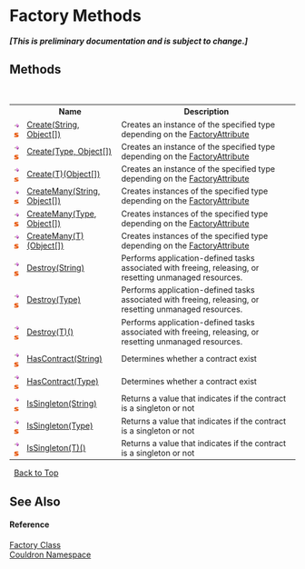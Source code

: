# Factory Methods
 _**\[This is preliminary documentation and is subject to change.\]**_


## Methods
&nbsp;<table><tr><th></th><th>Name</th><th>Description</th></tr><tr><td>![Public method](media/pubmethod.gif "Public method")![Static member](media/static.gif "Static member")</td><td><a href="M_Couldron_Factory_Create">Create(String, Object[])</a></td><td>
Creates an instance of the specified type depending on the <a href="T_Couldron_FactoryAttribute">FactoryAttribute</a></td></tr><tr><td>![Public method](media/pubmethod.gif "Public method")![Static member](media/static.gif "Static member")</td><td><a href="M_Couldron_Factory_Create_1">Create(Type, Object[])</a></td><td>
Creates an instance of the specified type depending on the <a href="T_Couldron_FactoryAttribute">FactoryAttribute</a></td></tr><tr><td>![Public method](media/pubmethod.gif "Public method")![Static member](media/static.gif "Static member")</td><td><a href="M_Couldron_Factory_Create__1">Create(T)(Object[])</a></td><td>
Creates an instance of the specified type depending on the <a href="T_Couldron_FactoryAttribute">FactoryAttribute</a></td></tr><tr><td>![Public method](media/pubmethod.gif "Public method")![Static member](media/static.gif "Static member")</td><td><a href="M_Couldron_Factory_CreateMany">CreateMany(String, Object[])</a></td><td>
Creates instances of the specified type depending on the <a href="T_Couldron_FactoryAttribute">FactoryAttribute</a></td></tr><tr><td>![Public method](media/pubmethod.gif "Public method")![Static member](media/static.gif "Static member")</td><td><a href="M_Couldron_Factory_CreateMany_1">CreateMany(Type, Object[])</a></td><td>
Creates instances of the specified type depending on the <a href="T_Couldron_FactoryAttribute">FactoryAttribute</a></td></tr><tr><td>![Public method](media/pubmethod.gif "Public method")![Static member](media/static.gif "Static member")</td><td><a href="M_Couldron_Factory_CreateMany__1">CreateMany(T)(Object[])</a></td><td>
Creates instances of the specified type depending on the <a href="T_Couldron_FactoryAttribute">FactoryAttribute</a></td></tr><tr><td>![Public method](media/pubmethod.gif "Public method")![Static member](media/static.gif "Static member")</td><td><a href="M_Couldron_Factory_Destroy">Destroy(String)</a></td><td>
Performs application-defined tasks associated with freeing, releasing, or resetting unmanaged resources.</td></tr><tr><td>![Public method](media/pubmethod.gif "Public method")![Static member](media/static.gif "Static member")</td><td><a href="M_Couldron_Factory_Destroy_1">Destroy(Type)</a></td><td>
Performs application-defined tasks associated with freeing, releasing, or resetting unmanaged resources.</td></tr><tr><td>![Public method](media/pubmethod.gif "Public method")![Static member](media/static.gif "Static member")</td><td><a href="M_Couldron_Factory_Destroy__1">Destroy(T)()</a></td><td>
Performs application-defined tasks associated with freeing, releasing, or resetting unmanaged resources.</td></tr><tr><td>![Public method](media/pubmethod.gif "Public method")![Static member](media/static.gif "Static member")</td><td><a href="M_Couldron_Factory_HasContract">HasContract(String)</a></td><td>
Determines whether a contract exist</td></tr><tr><td>![Public method](media/pubmethod.gif "Public method")![Static member](media/static.gif "Static member")</td><td><a href="M_Couldron_Factory_HasContract_1">HasContract(Type)</a></td><td>
Determines whether a contract exist</td></tr><tr><td>![Public method](media/pubmethod.gif "Public method")![Static member](media/static.gif "Static member")</td><td><a href="M_Couldron_Factory_IsSingleton">IsSingleton(String)</a></td><td>
Returns a value that indicates if the contract is a singleton or not</td></tr><tr><td>![Public method](media/pubmethod.gif "Public method")![Static member](media/static.gif "Static member")</td><td><a href="M_Couldron_Factory_IsSingleton_1">IsSingleton(Type)</a></td><td>
Returns a value that indicates if the contract is a singleton or not</td></tr><tr><td>![Public method](media/pubmethod.gif "Public method")![Static member](media/static.gif "Static member")</td><td><a href="M_Couldron_Factory_IsSingleton__1">IsSingleton(T)()</a></td><td>
Returns a value that indicates if the contract is a singleton or not</td></tr></table>&nbsp;
<a href="#factory-methods">Back to Top</a>

## See Also


#### Reference
<a href="T_Couldron_Factory">Factory Class</a><br /><a href="N_Couldron">Couldron Namespace</a><br />